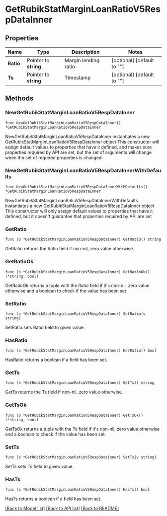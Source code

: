 # GetRubikStatMarginLoanRatioV5RespDataInner

## Properties

Name | Type | Description | Notes
------------ | ------------- | ------------- | -------------
**Ratio** | Pointer to **string** | Margin lending ratio | [optional] [default to ""]
**Ts** | Pointer to **string** | Timestamp | [optional] [default to ""]

## Methods

### NewGetRubikStatMarginLoanRatioV5RespDataInner

`func NewGetRubikStatMarginLoanRatioV5RespDataInner() *GetRubikStatMarginLoanRatioV5RespDataInner`

NewGetRubikStatMarginLoanRatioV5RespDataInner instantiates a new GetRubikStatMarginLoanRatioV5RespDataInner object
This constructor will assign default values to properties that have it defined,
and makes sure properties required by API are set, but the set of arguments
will change when the set of required properties is changed

### NewGetRubikStatMarginLoanRatioV5RespDataInnerWithDefaults

`func NewGetRubikStatMarginLoanRatioV5RespDataInnerWithDefaults() *GetRubikStatMarginLoanRatioV5RespDataInner`

NewGetRubikStatMarginLoanRatioV5RespDataInnerWithDefaults instantiates a new GetRubikStatMarginLoanRatioV5RespDataInner object
This constructor will only assign default values to properties that have it defined,
but it doesn't guarantee that properties required by API are set

### GetRatio

`func (o *GetRubikStatMarginLoanRatioV5RespDataInner) GetRatio() string`

GetRatio returns the Ratio field if non-nil, zero value otherwise.

### GetRatioOk

`func (o *GetRubikStatMarginLoanRatioV5RespDataInner) GetRatioOk() (*string, bool)`

GetRatioOk returns a tuple with the Ratio field if it's non-nil, zero value otherwise
and a boolean to check if the value has been set.

### SetRatio

`func (o *GetRubikStatMarginLoanRatioV5RespDataInner) SetRatio(v string)`

SetRatio sets Ratio field to given value.

### HasRatio

`func (o *GetRubikStatMarginLoanRatioV5RespDataInner) HasRatio() bool`

HasRatio returns a boolean if a field has been set.

### GetTs

`func (o *GetRubikStatMarginLoanRatioV5RespDataInner) GetTs() string`

GetTs returns the Ts field if non-nil, zero value otherwise.

### GetTsOk

`func (o *GetRubikStatMarginLoanRatioV5RespDataInner) GetTsOk() (*string, bool)`

GetTsOk returns a tuple with the Ts field if it's non-nil, zero value otherwise
and a boolean to check if the value has been set.

### SetTs

`func (o *GetRubikStatMarginLoanRatioV5RespDataInner) SetTs(v string)`

SetTs sets Ts field to given value.

### HasTs

`func (o *GetRubikStatMarginLoanRatioV5RespDataInner) HasTs() bool`

HasTs returns a boolean if a field has been set.


[[Back to Model list]](../README.md#documentation-for-models) [[Back to API list]](../README.md#documentation-for-api-endpoints) [[Back to README]](../README.md)


